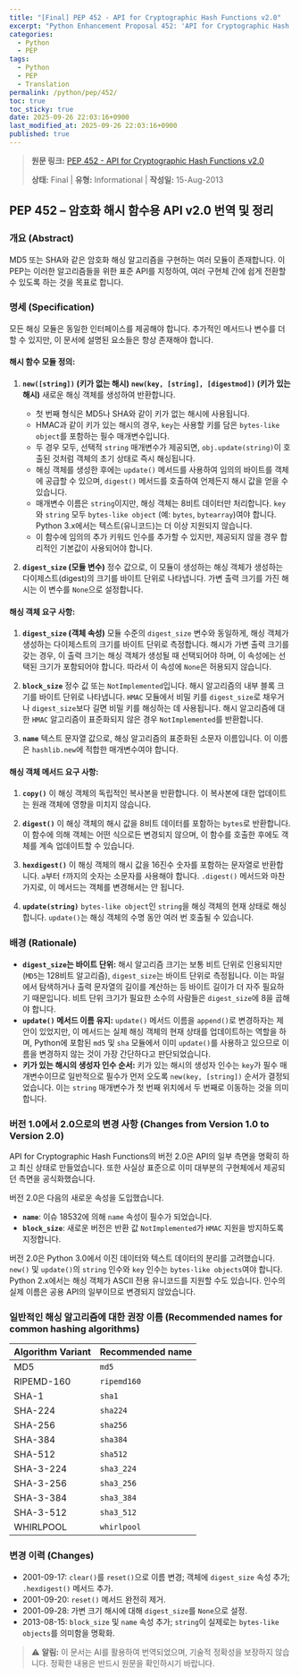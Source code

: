 ```yaml
---
title: "[Final] PEP 452 - API for Cryptographic Hash Functions v2.0"
excerpt: "Python Enhancement Proposal 452: 'API for Cryptographic Hash Functions v2.0'에 대한 한국어 번역입니다."
categories:
  - Python
  - PEP
tags:
  - Python
  - PEP
  - Translation
permalink: /python/pep/452/
toc: true
toc_sticky: true
date: 2025-09-26 22:03:16+0900
last_modified_at: 2025-09-26 22:03:16+0900
published: true
---
```

> **원문 링크:** [PEP 452 - API for Cryptographic Hash Functions v2.0](https://peps.python.org/pep-0452/)
>
> **상태:** Final | **유형:** Informational | **작성일:** 15-Aug-2013

## PEP 452 – 암호화 해시 함수용 API v2.0 번역 및 정리

### 개요 (Abstract)

MD5 또는 SHA와 같은 암호화 해싱 알고리즘을 구현하는 여러 모듈이 존재합니다. 이 PEP는 이러한 알고리즘들을 위한 표준 API를 지정하여, 여러 구현체 간에 쉽게 전환할 수 있도록 하는 것을 목표로 합니다.

### 명세 (Specification)

모든 해싱 모듈은 동일한 인터페이스를 제공해야 합니다. 추가적인 메서드나 변수를 더할 수 있지만, 이 문서에 설명된 요소들은 항상 존재해야 합니다.

#### 해시 함수 모듈 정의:

1.  **`new([string])` (키가 없는 해시)**
    **`new(key, [string], [digestmod])` (키가 있는 해시)**
    새로운 해싱 객체를 생성하여 반환합니다.
    *   첫 번째 형식은 MD5나 SHA와 같이 키가 없는 해시에 사용됩니다.
    *   HMAC과 같이 키가 있는 해시의 경우, `key`는 사용할 키를 담은 `bytes-like object`를 포함하는 필수 매개변수입니다.
    *   두 경우 모두, 선택적 `string` 매개변수가 제공되면, `obj.update(string)`이 호출된 것처럼 객체의 초기 상태로 즉시 해싱됩니다.
    *   해싱 객체를 생성한 후에는 `update()` 메서드를 사용하여 임의의 바이트를 객체에 공급할 수 있으며, `digest()` 메서드를 호출하여 언제든지 해시 값을 얻을 수 있습니다.
    *   매개변수 이름은 `string`이지만, 해싱 객체는 8비트 데이터만 처리합니다. `key`와 `string` 모두 `bytes-like object` (예: `bytes`, `bytearray`)여야 합니다. Python 3.x에서는 텍스트(유니코드)는 더 이상 지원되지 않습니다.
    *   이 함수에 임의의 추가 키워드 인수를 추가할 수 있지만, 제공되지 않을 경우 합리적인 기본값이 사용되어야 합니다.

2.  **`digest_size` (모듈 변수)**
    정수 값으로, 이 모듈이 생성하는 해싱 객체가 생성하는 다이제스트(digest)의 크기를 바이트 단위로 나타냅니다. 가변 출력 크기를 가진 해시는 이 변수를 `None`으로 설정합니다.

#### 해싱 객체 요구 사항:

1.  **`digest_size` (객체 속성)**
    모듈 수준의 `digest_size` 변수와 동일하게, 해싱 객체가 생성하는 다이제스트의 크기를 바이트 단위로 측정합니다. 해시가 가변 출력 크기를 갖는 경우, 이 출력 크기는 해싱 객체가 생성될 때 선택되어야 하며, 이 속성에는 선택된 크기가 포함되어야 합니다. 따라서 이 속성에 `None`은 허용되지 않습니다.

2.  **`block_size`**
    정수 값 또는 `NotImplemented`입니다. 해시 알고리즘의 내부 블록 크기를 바이트 단위로 나타냅니다. `HMAC` 모듈에서 비밀 키를 `digest_size`로 채우거나 `digest_size`보다 길면 비밀 키를 해싱하는 데 사용됩니다. 해시 알고리즘에 대한 `HMAC` 알고리즘이 표준화되지 않은 경우 `NotImplemented`를 반환합니다.

3.  **`name`**
    텍스트 문자열 값으로, 해싱 알고리즘의 표준화된 소문자 이름입니다. 이 이름은 `hashlib.new`에 적합한 매개변수여야 합니다.

#### 해싱 객체 메서드 요구 사항:

1.  **`copy()`**
    이 해싱 객체의 독립적인 복사본을 반환합니다. 이 복사본에 대한 업데이트는 원래 객체에 영향을 미치지 않습니다.

2.  **`digest()`**
    이 해싱 객체의 해시 값을 8비트 데이터를 포함하는 `bytes`로 반환합니다. 이 함수에 의해 객체는 어떤 식으로든 변경되지 않으며, 이 함수를 호출한 후에도 객체를 계속 업데이트할 수 있습니다.

3.  **`hexdigest()`**
    이 해싱 객체의 해시 값을 16진수 숫자를 포함하는 문자열로 반환합니다. `a`부터 `f`까지의 숫자는 소문자를 사용해야 합니다. `.digest()` 메서드와 마찬가지로, 이 메서드는 객체를 변경해서는 안 됩니다.

4.  **`update(string)`**
    `bytes-like object`인 `string`을 해싱 객체의 현재 상태로 해싱합니다. `update()`는 해싱 객체의 수명 동안 여러 번 호출될 수 있습니다.

### 배경 (Rationale)

*   **`digest_size`는 바이트 단위:** 해시 알고리즘 크기는 보통 비트 단위로 인용되지만(`MD5`는 128비트 알고리즘), `digest_size`는 바이트 단위로 측정됩니다. 이는 파일에서 탐색하거나 출력 문자열의 길이를 계산하는 등 바이트 길이가 더 자주 필요하기 때문입니다. 비트 단위 크기가 필요한 소수의 사람들은 `digest_size`에 8을 곱해야 합니다.
*   **`update()` 메서드 이름 유지:** `update()` 메서드 이름을 `append()`로 변경하자는 제안이 있었지만, 이 메서드는 실제 해싱 객체의 현재 상태를 업데이트하는 역할을 하며, Python에 포함된 `md5` 및 `sha` 모듈에서 이미 `update()`를 사용하고 있으므로 이름을 변경하지 않는 것이 가장 간단하다고 판단되었습니다.
*   **키가 있는 해시의 생성자 인수 순서:** 키가 있는 해시의 생성자 인수는 `key`가 필수 매개변수이므로 일반적으로 필수가 먼저 오도록 `new(key, [string])` 순서가 결정되었습니다. 이는 `string` 매개변수가 첫 번째 위치에서 두 번째로 이동하는 것을 의미합니다.

### 버전 1.0에서 2.0으로의 변경 사항 (Changes from Version 1.0 to Version 2.0)

API for Cryptographic Hash Functions의 버전 2.0은 API의 일부 측면을 명확히 하고 최신 상태로 만들었습니다. 또한 사실상 표준으로 이미 대부분의 구현체에서 제공되던 측면을 공식화했습니다.

버전 2.0은 다음의 새로운 속성을 도입했습니다.

*   **`name`**: 이슈 18532에 의해 `name` 속성이 필수가 되었습니다.
*   **`block_size`**: 새로운 버전은 반환 값 `NotImplemented`가 `HMAC` 지원을 방지하도록 지정합니다.

버전 2.0은 Python 3.0에서 이진 데이터와 텍스트 데이터의 분리를 고려했습니다. `new()` 및 `update()`의 `string` 인수와 `key` 인수는 `bytes-like objects`여야 합니다. Python 2.x에서는 해싱 객체가 ASCII 전용 유니코드를 지원할 수도 있습니다. 인수의 실제 이름은 공용 API의 일부이므로 변경되지 않았습니다.

### 일반적인 해싱 알고리즘에 대한 권장 이름 (Recommended names for common hashing algorithms)

| Algorithm Variant | Recommended name |
| :---------------- | :--------------- |
| MD5               | `md5`            |
| RIPEMD-160        | `ripemd160`      |
| SHA-1             | `sha1`           |
| SHA-224           | `sha224`         |
| SHA-256           | `sha256`         |
| SHA-384           | `sha384`         |
| SHA-512           | `sha512`         |
| SHA-3-224         | `sha3_224`       |
| SHA-3-256         | `sha3_256`       |
| SHA-3-384         | `sha3_384`       |
| SHA-3-512         | `sha3_512`       |
| WHIRLPOOL         | `whirlpool`      |

### 변경 이력 (Changes)

*   2001-09-17: `clear()`를 `reset()`으로 이름 변경; 객체에 `digest_size` 속성 추가; `.hexdigest()` 메서드 추가.
*   2001-09-20: `reset()` 메서드 완전히 제거.
*   2001-09-28: 가변 크기 해시에 대해 `digest_size`를 `None`으로 설정.
*   2013-08-15: `block_size` 및 `name` 속성 추가; `string`이 실제로는 `bytes-like objects`를 의미함을 명확화.

> ⚠️ **알림:** 이 문서는 AI를 활용하여 번역되었으며, 기술적 정확성을 보장하지 않습니다. 정확한 내용은 반드시 원문을 확인하시기 바랍니다.